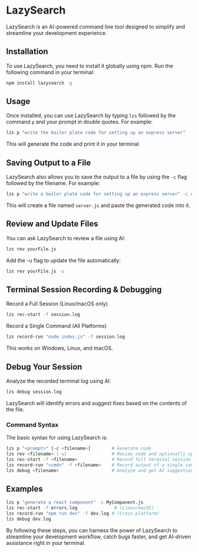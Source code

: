 # LazySearch
LazySearch is an AI-powered command line tool designed to simplify and streamline your development experience.

## Installation
To use LazySearch, you need to install it globally using npm. Run the following command in your terminal:
```bash
npm install lazysearch -g
```
## Usage
Once installed, you can use LazySearch by typing `lzs` followed by the command `p` and your prompt in double quotes. For example:
```bash
lzs p "write the boiler plate code for setting up an express server"
```
This will generate the code and print it in your terminal.

## Saving Output to a File
LazySearch also allows you to save the output to a file by using the `-c` flag followed by the filename. For example:
```bash
lzs p "write a boiler plate code for setting up an express server" -c server.js
```
This will create a file named `server.js` and paste the generated code into it.

## Review and Update Files
You can ask LazySearch to review a file using AI:

```bash
lzs rev yourFile.js
```
Add the -u flag to update the file automatically:

```bash
lzs rev yourFile.js -u
```

##  Terminal Session Recording & Debugging
 Record a Full Session (Linux/macOS only)

 ```bash
 lzs rec-start -f session.log
 ```

 Record a Single Command (All Platforms)

```bash
lzs record-run "node index.js" -f session.log
```
This works on Windows, Linux, and macOS.

## Debug Your Session
Analyze the recorded terminal log using AI:
```bash
lzs debug session.log
```
LazySearch will identify errors and suggest fixes based on the contents of the file.


### Command Syntax
The basic syntax for using LazySearch is:
```bash
lzs p "<prompt>" [-c <filename>]        # Generate code
lzs rev <filename> [-u]                 # Review code and optionally update
lzs rec-start -f <filename>             # Record full terminal session (Linux/macOS)
lzs record-run "<cmd>" -f <filename>    # Record output of a single command (all platforms)
lzs debug <filename>                    # Analyze and get AI suggestions for a log
```

## Examples
```bash
lzs p "generate a react component" -c MyComponent.js
lzs rec-start -f errors.log              # (Linux/macOS)
lzs record-run "npm run dev" -f dev.log # (Cross-platform)
lzs debug dev.log
```

By following these steps, you can harness the power of LazySearch to streamline your development workflow, catch bugs faster, and get AI-driven assistance right in your terminal.

